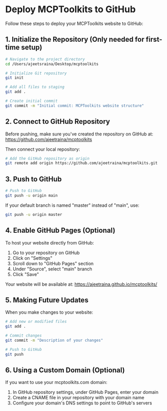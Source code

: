 # Deploy MCPToolkits to GitHub

Follow these steps to deploy your MCPToolkits website to GitHub:

## 1. Initialize the Repository (Only needed for first-time setup)

```bash
# Navigate to the project directory
cd /Users/ajeetsraina/Desktop/mcptoolkits

# Initialize Git repository
git init

# Add all files to staging
git add .

# Create initial commit
git commit -m "Initial commit: MCPToolkits website structure"
```

## 2. Connect to GitHub Repository

Before pushing, make sure you've created the repository on GitHub at: https://github.com/ajeetraina/mcptoolkits

Then connect your local repository:

```bash
# Add the GitHub repository as origin
git remote add origin https://github.com/ajeetraina/mcptoolkits.git
```

## 3. Push to GitHub

```bash
# Push to GitHub
git push -u origin main
```

If your default branch is named "master" instead of "main", use:

```bash
git push -u origin master
```

## 4. Enable GitHub Pages (Optional)

To host your website directly from GitHub:

1. Go to your repository on GitHub
2. Click on "Settings"
3. Scroll down to "GitHub Pages" section
4. Under "Source", select "main" branch
5. Click "Save"

Your website will be available at: https://ajeetraina.github.io/mcptoolkits/

## 5. Making Future Updates

When you make changes to your website:

```bash
# Add new or modified files
git add .

# Commit changes
git commit -m "Description of your changes"

# Push to GitHub
git push
```

## 6. Using a Custom Domain (Optional)

If you want to use your mcptoolkits.com domain:

1. In GitHub repository settings, under GitHub Pages, enter your domain
2. Create a CNAME file in your repository with your domain name
3. Configure your domain's DNS settings to point to GitHub's servers

